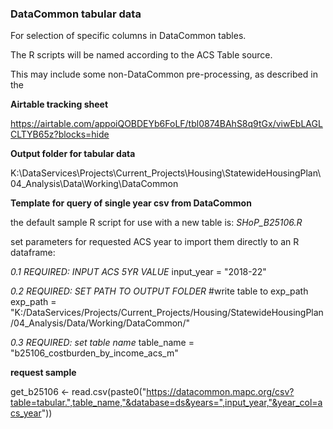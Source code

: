 ### DataCommon tabular data


For selection of specific columns in DataCommon tables.

The R scripts will be named according to the ACS Table source.

This may include some non-DataCommon pre-processing, as described in the 

__Airtable tracking sheet__

https://airtable.com/appoiQOBDEYb6FoLF/tbl0874BAhS8q9tGx/viwEbLAGLCLTYB65z?blocks=hide


__Output folder for tabular data__

K:\DataServices\Projects\Current_Projects\Housing\StatewideHousingPlan\04_Analysis\Data\Working\DataCommon



__Template for query of single year csv from DataCommon__

the default sample R script for use with a new table is:  _SHoP_B25106.R_

set parameters for requested ACS year to import them directly to an R dataframe:

_0.1 REQUIRED:  INPUT ACS 5YR VALUE_
input_year = "2018-22"

_0.2 REQUIRED: SET PATH TO OUTPUT FOLDER_
#write table to exp_path
exp_path = "K:/DataServices/Projects/Current_Projects/Housing/StatewideHousingPlan/04_Analysis/Data/Working/DataCommon/"

_0.3 REQUIRED: set table name_
table_name = "b25106_costburden_by_income_acs_m"

__request sample__

get_b25106 <- read.csv(paste0("https://datacommon.mapc.org/csv?table=tabular.",table_name,"&database=ds&years=",input_year,"&year_col=acs_year"))
